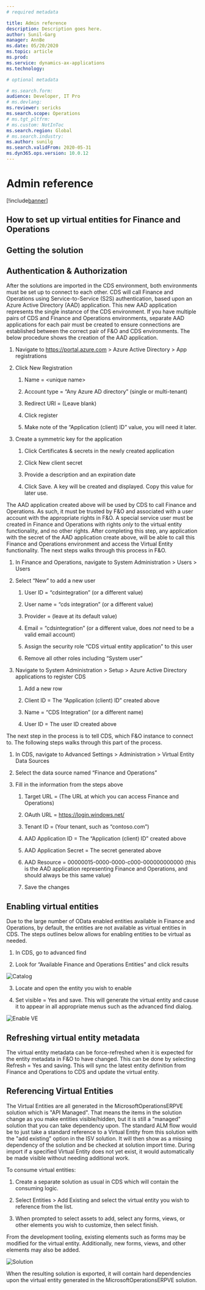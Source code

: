```yaml
---
# required metadata

title: Admin reference
description: Description goes here.
author: Sunil-Garg
manager: AnnBe
ms.date: 05/20/2020
ms.topic: article
ms.prod:
ms.service: dynamics-ax-applications
ms.technology: 

# optional metadata

# ms.search.form:
audience: Developer, IT Pro
# ms.devlang: 
ms.reviewer: sericks
ms.search.scope: Operations
# ms.tgt_pltfrm: 
# ms.custom: NotInToc
ms.search.region: Global
# ms.search.industry:
ms.author: sunilg
ms.search.validFrom: 2020-05-31
ms.dyn365.ops.version: 10.0.12
---
```


# Admin reference

[!include[banner](../includes/banner.md)]

How to set up virtual entities for Finance and Operations
---------------------------------------------------------

## Getting the solution

## Authentication & Authorization

After the solutions are imported in the CDS environment, both environments must be set up to connect to each other. CDS will call Finance and Operations using Service-to-Service (S2S) authentication, based upon an Azure Active Directory (AAD) application. This new AAD application represents the single instance of the CDS environment. If you have multiple pairs of CDS and Finance and Operations environments, separate AAD applications for each pair must be created to ensure connections are established between the correct pair of F&O and CDS environments. The below procedure shows the creation of the AAD application.

1.  Navigate to <https://portal.azure.com> \> Azure Active Directory \> App registrations

2.  Click New Registration

    1.  Name = \<unique name\>

    2.  Account type = “Any Azure AD directory” (single or multi-tenant)

    3.  Redirect URI = (Leave blank)

    4.  Click register

    5.  Make note of the “Application (client) ID” value, you will need it later.

3.  Create a symmetric key for the application

    1.  Click Certificates & secrets in the newly created application

    2.  Click New client secret

    3.  Provide a description and an expiration date

    4.  Click Save. A key will be created and displayed. Copy this value for later use.

The AAD application created above will be used by CDS to call Finance and Operations. As such, it must be trusted by F&O and associated with a user account with the appropriate rights in F&O. A special service user must be created in Finance and Operations with rights *only* to the virtual entity functionality, and no other rights. After completing this step, any application with the secret of the AAD application create above, will be able to call this Finance and Operations environment and access the Virtual Entity functionality.
The next steps walks through this process in F&O.

1.  In Finance and Operations, navigate to System Administration \> Users \> Users

2.  Select “New” to add a new user

    1.  User ID = “cdsintegration” (or a different value)

    2.  User name = “cds integration” (or a different value)

    3.  Provider = (leave at its default value)

    4.  Email = “cdsintegration” (or a different value, does *not* need to be a valid email account)

    5.  Assign the security role “CDS virtual entity application” to this user

    6.  Remove all other roles including “System user”

3.  Navigate to System Administration \> Setup \> Azure Active Directory applications to register CDS

    1.  Add a new row

    2.  Client ID = The “Application (client) ID” created above

    3.  Name = “CDS Integration” (or a different name)

    4.  User ID = The user ID created above

The next step in the process is to tell CDS, which F&O instance to connect to. The following steps walks through this part of the process.

1.  In CDS, navigate to Advanced Settings \> Administration \> Virtual Entity Data Sources

2.  Select the data source named “Finance and Operations”

3.  Fill in the information from the steps above

    1.  Target URL = (The URL at which you can access Finance and Operations)

    2.  OAuth URL = https://login.windows.net/

    3.  Tenant ID = (Your tenant, such as “contoso.com”)

    4.  AAD Application ID = The “Application (client) ID” created above

    5.  AAD Application Secret = The secret generated above

    6.  AAD Resource = 00000015-0000-0000-c000-000000000000 (this is the AAD application representing Finance and Operations, and should always be this same value)

    7.  Save the changes

## Enabling virtual entities

Due to the large number of OData enabled entities available in Finance and Operations, by default, the entities are not available as virtual entities in CDS. The steps outlines below allows for enabling entities to be virtual as needed.

1. In CDS, go to advanced find

2. Look for “Available Finance and Operations Entities” and click results

![Catalog](../media/fovecatalog.png)

3. Locate and open the entity you wish to enable

4. Set visible = Yes and save. This will generate the virtual entity and cause it to appear in all appropriate menus such as the advanced find dialog.

![Enable VE](../media/foveenable.png)

## Refreshing virtual entity metadata

The virtual entity metadata can be force-refreshed when it is expected for the entity metadata in F&O to have changed. This can be done by selecting Refresh = Yes and saving. This will sync the latest entity definition from Finance and Operations to CDS and update the virtual entity.

Referencing Virtual Entities
----------------------------

The Virtual Entities are all generated in the MicrosoftOperationsERPVE solution which is "API Managed". That means the items in the solution change as you make entities visible/hidden, but it is still a "managed" solution that you can take dependency upon. The standard ALM flow would be to just take a standard reference to a Virtual Entity from this solution with the "add existing" option
in the ISV solution. It will then show as a missing dependency of the solution and be checked at solution import time. During import if a specified Virtual Entity does not yet exist, it would automatically be made visible without needing additional work.

To consume virtual entities:

1.  Create a separate solution as usual in CDS which will contain the consuming logic.

2.  Select Entities \> Add Existing and select the virtual entity you wish to reference from the list.

3.  When prompted to select assets to add, select any forms, views, or other elements you wish to customize, then select finish.

From the development tooling, existing elements such as forms may be modified for the virtual entity. Additionally, new forms, views, and other elements may also be added.

![Solution](../media/fovesolution.png)

When the resulting solution is exported, it will contain hard dependencies upon the virtual entity generated in the MicrosoftOperationsERPVE solution.
